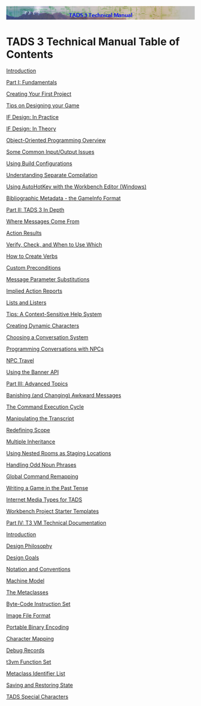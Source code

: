 ---
---
<div class="topbar">

<img src="topbar.jpg" data-border="0" />

</div>

<div class="main">

  
  

# TADS 3 Technical Manual Table of Contents

  
  

<div class="toc1">

<a href="intro.html" class="toc">Introduction</a>

</div>

<div class="toc1">

<a href="fund.html" class="toc">Part I: Fundamentals</a>

</div>

<div class="toc2">

<a href="t3start.html" class="toc">Creating Your First Project</a>

</div>

<div class="toc2">

<a href="t3design.html" class="toc">Tips on Designing your Game</a>

</div>

<div class="toc3">

<a href="t3des1.html" class="toc">IF Design: In Practice</a>

</div>

<div class="toc3">

<a href="t3des2.html" class="toc">IF Design: In Theory</a>

</div>

<div class="toc2">

<a href="t3oop.html" class="toc">Object-Oriented Programming Overview</a>

</div>

<div class="toc2">

<a href="t3inout.html" class="toc">Some Common Input/Output Issues</a>

</div>

<div class="toc2">

<a href="t3build_config.html" class="toc">Using Build Configurations</a>

</div>

<div class="toc2">

<a href="t3inc.html" class="toc">Understanding Separate Compilation</a>

</div>

<div class="toc2">

<a href="t3iautohot.html" class="toc">Using AutoHotKey with the Workbench
Editor (Windows)</a>

</div>

<div class="toc2">

<a href="gameinfo.html" class="toc">Bibliographic Metadata - the GameInfo
Format</a>

</div>

<div class="toc1">

<a href="depth.html" class="toc">Part II: TADS 3 In Depth</a>

</div>

<div class="toc2">

<a href="t3messages.html" class="toc">Where Messages Come From</a>

</div>

<div class="toc2">

<a href="t3res.html" class="toc">Action Results</a>

</div>

<div class="toc2">

<a href="t3verchk.html" class="toc">Verify, Check, and When to Use
Which</a>

</div>

<div class="toc2">

<a href="t3verb.html" class="toc">How to Create Verbs</a>

</div>

<div class="toc2">

<a href="t3precond.html" class="toc">Custom Preconditions</a>

</div>

<div class="toc2">

<a href="t3msg.html" class="toc">Message Parameter Substitutions</a>

</div>

<div class="toc2">

<a href="t3imp_action.html" class="toc">Implied Action Reports</a>

</div>

<div class="toc2">

<a href="t3lister.html" class="toc">Lists and Listers</a>

</div>

<div class="toc2">

<a href="t3tips.html" class="toc">Tips: A Context-Sensitive Help
System</a>

</div>

<div class="toc2">

<a href="t3actor.html" class="toc">Creating Dynamic Characters</a>

</div>

<div class="toc3">

<a href="convbkg.html" class="toc">Choosing a Conversation System</a>

</div>

<div class="toc3">

<a href="t3conv.html" class="toc">Programming Conversations with NPCs</a>

</div>

<div class="toc2">

<a href="t3npcTravel.html" class="toc">NPC Travel</a>

</div>

<div class="toc2">

<a href="t3banner.html" class="toc">Using the Banner API</a>

</div>

<div class="toc1">

<a href="advtop.html" class="toc">Part III: Advanced Topics</a>

</div>

<div class="toc2">

<a href="t3banish.html" class="toc">Banishing (and Changing) Awkward
Messages</a>

</div>

<div class="toc2">

<a href="t3cycle.html" class="toc">The Command Execution Cycle</a>

</div>

<div class="toc2">

<a href="t3transcript.html" class="toc">Manipulating the Transcript</a>

</div>

<div class="toc2">

<a href="t3scope.html" class="toc">Redefining Scope</a>

</div>

<div class="toc2">

<a href="t3mi.html" class="toc">Multiple Inheritance</a>

</div>

<div class="toc2">

<a href="t3staging.html" class="toc">Using Nested Rooms as Staging
Locations</a>

</div>

<div class="toc2">

<a href="t3odd_noun.html" class="toc">Handling Odd Noun Phrases</a>

</div>

<div class="toc2">

<a href="t3globalremap.html" class="toc">Global Command Remapping</a>

</div>

<div class="toc2">

<a href="t3past.html" class="toc">Writing a Game in the Past Tense</a>

</div>

<div class="toc2">

<a href="mediatypes.html" class="toc">Internet Media Types for TADS</a>

</div>

<div class="toc2">

<a href="t3projectStarters.html" class="toc">Workbench Project Starter
Templates</a>

</div>

<div class="toc1">

<a href="t3spec.html" class="toc">Part IV: T3 VM Technical
Documentation</a>

</div>

<div class="toc2">

<a href="t3spec/intro.html" class="toc">Introduction</a>

</div>

<div class="toc2">

<a href="t3spec/philos.html" class="toc">Design Philosophy</a>

</div>

<div class="toc2">

<a href="t3spec/goals.html" class="toc">Design Goals</a>

</div>

<div class="toc2">

<a href="t3spec/notation.html" class="toc">Notation and Conventions</a>

</div>

<div class="toc2">

<a href="t3spec/model.html" class="toc">Machine Model</a>

</div>

<div class="toc2">

<a href="t3spec/metacl.html" class="toc">The Metaclasses</a>

</div>

<div class="toc2">

<a href="t3spec/opcode.html" class="toc">Byte-Code Instruction Set</a>

</div>

<div class="toc2">

<a href="t3spec/format.html" class="toc">Image File Format</a>

</div>

<div class="toc2">

<a href="t3spec/bincode.html" class="toc">Portable Binary Encoding</a>

</div>

<div class="toc2">

<a href="t3spec/charmap.html" class="toc">Character Mapping</a>

</div>

<div class="toc2">

<a href="t3spec/debug.html" class="toc">Debug Records</a>

</div>

<div class="toc2">

<a href="t3spec/fnset_t3.html" class="toc">t3vm Function Set</a>

</div>

<div class="toc2">

<a href="t3spec/metalist.html" class="toc">Metaclass Identifier List</a>

</div>

<div class="toc2">

<a href="t3spec/save.html" class="toc">Saving and Restoring State</a>

</div>

<div class="toc2">

<a href="t3spec/tadsspch.html" class="toc">TADS Special Characters</a>

</div>

</div>
